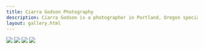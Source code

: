 ```yaml
---
title: Ciarra Godson Photography
description: Ciarra Godson is a photographer in Portland, Oregon specializing in family, wedding, and boudoir photography.
layout: gallery.html
---
```


<a data-lightbox="gallery" href="http://i.imgur.com/fo1AcwH.jpg"><img src="http://i.imgur.com/fo1AcwHl.jpg" class="photo-grid-item"></a>
<a data-lightbox="gallery" href="http://i.imgur.com/IDsh33J.jpg"><img src="http://i.imgur.com/IDsh33Jl.jpg" class="photo-grid-item"></a>
<a data-lightbox="gallery" href="http://i.imgur.com/NUnwhC6.jpg"><img src="http://i.imgur.com/NUnwhC6l.jpg" class="photo-grid-item"></a>
<a data-lightbox="gallery" href="http://i.imgur.com/Z67ASDq.jpg"><img src="http://i.imgur.com/Z67ASDql.jpg" class="photo-grid-item"></a>
